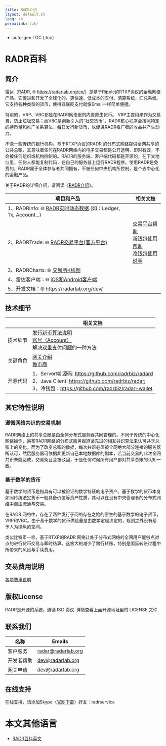 ```yaml
---
title: RADR介绍
layout: default.zh
lang: zh
permalink: /zh/
---
```

* auto-gen TOC
{:toc}

# RADR百科

## 简介

雷达（RADR, 🌐 <https://radarlab.org/cn/>）是基于Ripple的RTXP协议的金融网络产品。它促进和开发了全球化的、更快速、低成本的支付、清算系统，汇兑系统。它支持各种类型的货币，使得互联网支付就像Email一样简单便捷。

特别的，VRP、VBC都是在RADR网络里的内置原生货币。 VRP主要用来作为交易费，防止垃圾交易；而VBC是创新引入的“社交货币”。RADR核心程序会按照特定的持币量和推广关系算法，每日发行新货币，以促进RADR推广者的收益并产生动力。

不像一些传统的银行机构，基于RTXP协议的RADR 的分布式网络提供全网共享的公共总账，其意味着任何在RADR网络内的电子交易都是公开透明、即时有效，不会被任何组织或机构控制的。RADR的服务端、客户端代码都是开源的，在下文地址里，任何人都能复制代码，在自己的服务器上运行RADR程序。使用RADR是免费的，RADR属于全体参与者共同拥有，不被任何中央机构所控制，是个去中心化的金融产品。

关于RADR的详细介绍，请阅读《[RADR介绍](./introduction/introduction)》。

|项目和产品| 相关文档|
| --- | --- | 
|1、RADRInfo: 🌐 [RADR实时动态数据](https://info.radarlab.org/ledger_list.html) (如：Ledger, Tx, Account...) | |
|2、RADRTrade: 🌐 [RADR交易平台(官方平台)](https://t.radarlab.org/index.html) | [交易平台帮助](./introduction/trade_help)  <br> [新钱包使用帮助](./introduction/trade_help) <br> [冷钱包使用说明](./tech/cold_wallet) |
|3、RADRCharts: 🌐 [交易所K线图](https://charts.radarlab.org/) | |
|4、雷达客户端：🌐  [iOS和Android客户端](https://www.radarlab.org/cn/download.html) | |
|5、开发文档：🌐 <https://radarlab.org/dev/> | |

## 技术细节

| | 相关文档 |
| --- | --- | 
|技术细节| [发行新币算法说明](./introduction/dividend) <br> [账号（Account）](Account) <br> 解决[双重支付问题](double-spending)的一种方法 |
|关键角色| [网关介绍](./gateway/start) <br> [做市商](./marketmaker/start) |
|开源代码 | 1、Server端 源码: https://github.com/radrbiz/radard <br> 2、Java Client: https://github.com/radrbiz/radarj <br> 3、冷钱包：https://github.com/radrbiz/radar-wallet | 

## 其它特性说明
### 遵循网络共识的交易机制
RADR网络上的共享总账是由全体分布式服务器共同管理的。不同于传统的中心化网络操作，遍布RADR网络的分布式服务器遵循先进的相互共识算法来认可共享总账上的变化。而为了改变总账的数据，每次共识必须被全网绝大部分连接的服务器所认可，然后服务器可依据此更新自己本地数据库的副本，若当前交易的此次全网共识未能达成，交易条目会被驳回，于是任何时候所有用户都对共享总账的认知一致。


### 基于数学的货币
基于数学的货币是指具有可以被验证的数学特征的电子资产。基于数学的货币本身如同传统法定货币一般具备价值等资产性质，其可以在没有中央管理者的分布式网络中自由流通与交易。

在RADR 网络中，存在了两种发行于网络存在之始的原生的基于数学的电子货币，VRP和VBC。由于基于数学的货币供给量是由数学定理决定的，规则之外没有给予人为操纵的空间。

类似比特币一样，基于RTXP的RADR 网络让处于分布式网络的全网用户能够点对点的进行货币交易与即时结算。这极大的减少了跨行转账，特别是国际转账过程中所带来的风险与手续费用。

## 交易费用说明

[各项费用说明](./introduction/transaction_fee)

## 版权License

RADR是开源的系统，遵循 ISC 协议. 详情查看上面开源地址里的 LICENSE 文件.

## 联系我们

| 名称 | Emails |
| --- | --- | 
|客户服务 | <radar@radarlab.org> |
|开发者帮助 | <dev@radarlab.org> |
|网关申请 | <dev@radarlab.org> |

## 在线支持
在线支持，请添加Skype（[官网下载](http://skype.gmw.cn/down/|官网下载)）好友：radrservice

# 本文其他语言
  - [RADR百科英文](/en)

